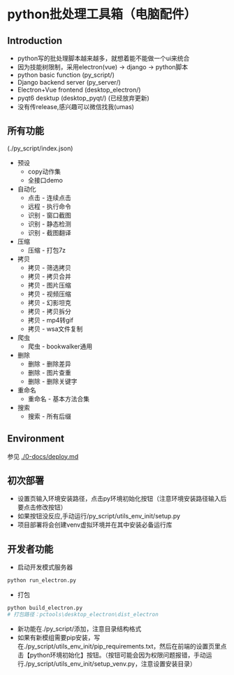 # python批处理工具箱（电脑配件）



## Introduction
- python写的批处理脚本越来越多，就想着能不能做一个ui来统合
- 因为技能树限制，采用electron(vue) -> django -> python脚本
- python basic function (py_script/)
- Django backend server (py_server/)
- Electron+Vue frontend (desktop_electron/)
- pyqt6 desktup (desktop_pyqt/) (已经放弃更新)
- 没有传release,感兴趣可以微信找我(umas)



## 所有功能
(./py_script/index.json)
- 预设
  - copy动作集
  - 全接口demo
- 自动化
  - 点击 - 连续点击
  - 远程 - 执行命令
  - 识别 - 窗口截图
  - 识别 - 静态检测
  - 识别 - 截图翻译
- 压缩
  - 压缩 - 打包7z
- 拷贝
  - 拷贝 - 筛选拷贝
  - 拷贝 - 拷贝合并
  - 拷贝 - 图片压缩
  - 拷贝 - 视频压缩
  - 拷贝 - 幻影坦克
  - 拷贝 - 拷贝拆分
  - 拷贝 - mp4转gif
  - 拷贝 - wsa文件复制
- 爬虫
  - 爬虫 - bookwalker通用
- 删除
  - 删除 - 删除差异
  - 删除 - 图片查重
  - 删除 - 删除关键字
- 重命名
  - 重命名 - 基本方法合集
- 搜索
  - 搜索 - 所有后缀


## Environment
参见 [./0-docs/deploy.md](https://github.com/umas2022/pctools/blob/main/0-docs/deploy.md)


## 初次部署
- 设置页输入环境安装路径，点击py环境初始化按钮（注意环境安装路径输入后要点击修改按钮）
- 如果按钮没反应,手动运行/py_script/utils_env_init/setup.py
- 项目部署将会创建venv虚拟环境并在其中安装必备运行库


## 开发者功能
- 启动开发模式服务器

```bash
python run_electron.py
```

- 打包

```bash
python build_electron.py
# 打包路径：pctools\desktop_electron\dist_electron
```

- 新功能在./py_script/添加，注意目录结构格式
- 如果有新模组需要pip安装，写在./py_script/utils_env_init/pip_requirements.txt，然后在前端的设置页里点击【python环境初始化】按钮。（按钮可能会因为权限问题报错，手动运行./py_script/utils_env_init/setup_venv.py，注意设置安装目录）



